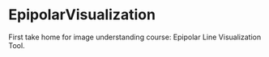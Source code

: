 # EpipolarVisualization
First take home for image understanding course: Epipolar Line Visualization Tool.
